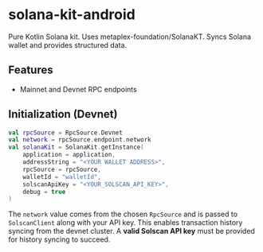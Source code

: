 # solana-kit-android
Pure Kotlin Solana kit. Uses metaplex-foundation/SolanaKT. Syncs Solana wallet and provides structured data.

## Features

- Mainnet and Devnet RPC endpoints

## Initialization (Devnet)

```kotlin
val rpcSource = RpcSource.Devnet
val network = rpcSource.endpoint.network
val solanaKit = SolanaKit.getInstance(
    application = application,
    addressString = "<YOUR WALLET ADDRESS>",
    rpcSource = rpcSource,
    walletId = "walletId",
    solscanApiKey = "<YOUR_SOLSCAN_API_KEY>",
    debug = true
)
```

The `network` value comes from the chosen `RpcSource` and is passed to `SolscanClient` along with your API key. This enables transaction history syncing from the devnet cluster. A **valid Solscan API key** must be provided for history syncing to succeed.

